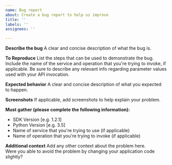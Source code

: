 ```yaml
---
name: Bug report
about: Create a bug report to help us improve
title: ''
labels: ''
assignees: ''

---
```


**Describe the bug**
A clear and concise description of what the bug is.

**To Reproduce**
List the steps that can be used to demonstrate the bug.  Include the name of the service and operation that you're trying to invoke, if applicable.  Be sure to describe any relevant info regarding parameter values used with your API invocation.

**Expected behavior**
A clear and concise description of what you expected to happen.

**Screenshots**
If applicable, add screenshots to help explain your problem.

**Must gather (please complete the following information):**
 - SDK Version [e.g. 1.2.1]
 - Python Version [e.g. 3.5]
 - Name of service that you're trying to use (if applicable)
 - Name of operation that you're trying to invoke (if applicable)

**Additional context**
Add any other context about the problem here.  
Were you able to avoid the problem by changing your application code slightly?

